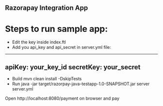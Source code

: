 ## Razorapay Integration App 

# Steps to run sample app:

- Edit the key inside index.ftl
- Add you api_key and api_secret in server.yml file:
---------------------------------
apiKey: your_key_id
secretKey: your_secret
---------------------------------
- Build 
mvn clean install -DskipTests
- Run 
java -jar target/razorpay-java-testapp-1.0-SNAPSHOT.jar server server.yml

Open http://localhost:8080/payment on browser and pay
